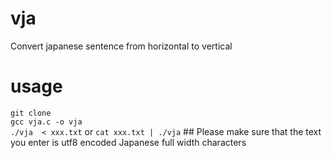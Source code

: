 # vja
Convert japanese sentence from horizontal to vertical

# usage

`git clone` \
`gcc vja.c -o vja`\
`./vja  < xxx.txt` or `cat xxx.txt | ./vja` ## Please make sure that the text you enter is utf8 encoded Japanese full width characters
